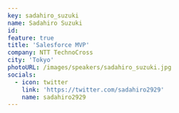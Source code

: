 ```yaml
---
key: sadahiro_suzuki
name: Sadahiro Suzuki
id: 
feature: true
title: 'Salesforce MVP'
company: NTT TechnoCross
city: 'Tokyo'
photoURL: /images/speakers/sadahiro_suzuki.jpg
socials:
  - icon: twitter
    link: 'https://twitter.com/sadahiro2929'
    name: sadahiro2929
---
```


